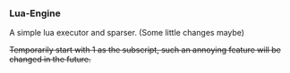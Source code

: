 ### Lua-Engine

A simple lua executor and sparser. (Some little changes maybe)

~~Temporarily start with 1 as the subscript, such an annoying feature will be changed in the future.~~
